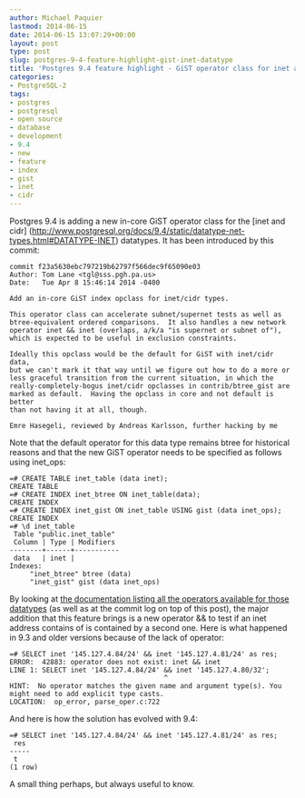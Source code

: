 ```yaml
---
author: Michael Paquier
lastmod: 2014-06-15
date: 2014-06-15 13:07:29+00:00
layout: post
type: post
slug: postgres-9-4-feature-highlight-gist-inet-datatype
title: 'Postgres 9.4 feature highlight - GiST operator class for inet and cidr datatypes'
categories:
- PostgreSQL-2
tags:
- postgres
- postgresql
- open source
- database
- development
- 9.4
- new
- feature
- index
- gist
- inet
- cidr
---
```

Postgres 9.4 is adding a new in-core GiST operator class for the [inet and cidr]
(http://www.postgresql.org/docs/9.4/static/datatype-net-types.html#DATATYPE-INET)
datatypes. It has been introduced by this commit:

    commit f23a5630ebc797219b62797f566dec9f65090e03
    Author: Tom Lane <tgl@sss.pgh.pa.us>
    Date:   Tue Apr 8 15:46:14 2014 -0400

    Add an in-core GiST index opclass for inet/cidr types.

    This operator class can accelerate subnet/supernet tests as well as
    btree-equivalent ordered comparisons.  It also handles a new network
    operator inet && inet (overlaps, a/k/a "is supernet or subnet of"),
    which is expected to be useful in exclusion constraints.

    Ideally this opclass would be the default for GiST with inet/cidr data,
    but we can't mark it that way until we figure out how to do a more or
    less graceful transition from the current situation, in which the
    really-completely-bogus inet/cidr opclasses in contrib/btree_gist are
    marked as default.  Having the opclass in core and not default is better
    than not having it at all, though.

    Emre Hasegeli, reviewed by Andreas Karlsson, further hacking by me

Note that the default operator for this data type remains btree for
historical reasons and that the new GiST operator needs to be specified
as follows using inet_ops:

    =# CREATE TABLE inet_table (data inet);
    CREATE TABLE
    =# CREATE INDEX inet_btree ON inet_table(data);
    CREATE INDEX
    =# CREATE INDEX inet_gist ON inet_table USING gist (data inet_ops);
    CREATE INDEX
    =# \d inet_table
     Table "public.inet_table"
     Column | Type | Modifiers 
    --------+------+-----------
     data   | inet | 
    Indexes:
         "inet_btree" btree (data)
         "inet_gist" gist (data inet_ops)

By looking at [the documentation listing all the operators available for
those datatypes](http://www.postgresql.org/docs/9.4/static/functions-net.html)
(as well as at the commit log on top of this post), the major addition that
this feature brings is a new operator && to test if an inet address contains
of is contained by a second one. Here is what happened in 9.3 and older
versions because of the lack of operator:

    =# SELECT inet '145.127.4.84/24' && inet '145.127.4.81/24' as res;
    ERROR:  42883: operator does not exist: inet && inet
    LINE 1: SELECT inet '145.127.4.84/24' && inet '145.127.4.80/32';
                                          ^
    HINT:  No operator matches the given name and argument type(s). You might need to add explicit type casts.
    LOCATION:  op_error, parse_oper.c:722

And here is how the solution has evolved with 9.4:

    =# SELECT inet '145.127.4.84/24' && inet '145.127.4.81/24' as res;
     res 
    -----
     t
    (1 row)

A small thing perhaps, but always useful to know.
